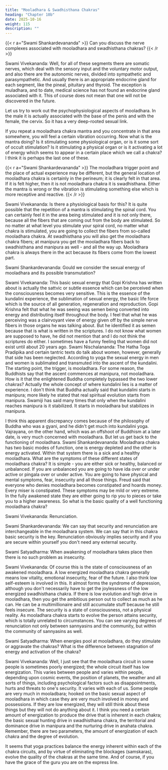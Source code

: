 ```yaml
---
title: "Mooladhara & Swadhisthana Chakras"
heading: "Chapter 10b"
date: 2025-10-16
weight: 115
description: ""
---
```



{{< r a="Swami Shankardevananda" >}}
Can you discuss the nerve complexes associated with mooladhara and swadhisthana chakras?
{{< /r >}}


Swami Vivekananda: Well, for all of these segments there are somatic nerves, which deal with the sensory input and the voluntary motor output, and also there are the autonomic nerves, divided into sympathetic and parasympathetic. And usually there is an appropriate endocrine gland for each segment, like the pineal, pituitary and thyroid. The exception is muladhara, and to date, medical science has not found an endocrine gland associated with it. This of course does not mean that one will not be discovered in the future.

Let us try to work out the psychophysiological aspects of mooladhara. In the male it is
actually associated with the base of the penis and with the female, the cervix. So it has a
very deep-rooted sexual link.

If you repeat a mooladhara chakra mantra and you concentrate in that area
somewhere, you will feel a certain vibration occurring. Now what is the mantra doing? Is
it stimulating some physiological organ, or is it some sort of occult stimulation? Is it
stimulating a physical organ or is it activating a lot of energy which seems to appear in a
certain place which we call a chakra? I think it is perhaps the last one of these.

{{< r a="Swami Shankardevananda" >}}
The mooladhara trigger point and the place
of actual experience may be different, but the general location of mooladhara chakra is
certainly in the perineum; it is clearly felt in that area. If it is felt higher, then it is not
mooladhara chakra it is swadhisthana. Either the mantra is wrong or the vibration is
stimulating something else which is more receptive and reactive.
{{< /r >}}

Swami Vivekananda: Is there a physiological basis for this? It is quite possible that the
repetition of a mantra is stimulating the spinal cord. You can certainly feel it in the area
being stimulated and it is not only there, because all the fibers that are coming out from
the body are stimulated. So no matter at what level you stimulate your spiral cord, no
matter what chakra is stimulated, you are going to collect the fibers from so-called
mooladhara chakra. At swadhisthana you will also get the mooladhara chakra fibers; at
manipura you get the mooladhara fibers back to swadhisthana and manipura as well - and
all the way up. Mooladhara chakra is always there in the act because its fibers come from
the lowest part.

Swami Shankardevananda: Gould we consider the sexual energy of mooladhara and
its possible transmutation?

Swami Vivekananda: This basic sexual energy that Gopi Krishna has written about is
actually the sattvic or subtle essence which can be perceived when the consciousness
becomes very sensitive. This is the essence of the kundalini experience, the sublimation
of sexual energy, the basic life force which is the source of all generation, regeneration
and reproduction. Gopi Krishna felt that what he was seeing was semen being converted
into energy and distributing itself throughout the body. I feel that what he was perceiving
was a clairvoyant view of energy given off by the simple nerve fibers in those organs he
was talking about. But he identified it as semen because that is what is written in the
scriptures. I do not know what women are supposed to have, he did not mention that and
I do not think the scriptures do either. I sometimes have a funny feeling that women did
not exist until about 20 years ago.
Swami Nischalananda: The Hatha Toga Pradipika and certain tantric texts do talk
about women, however, generally that side has been neglected. According to yoga the
sexual energy in men and women is sublimated and transmuted into the ascent of the
kundalini. The starting point, the trigger, is mooladhara. For some reason, the Buddhists
say that the ascent commences at manipura, not mooladhara. How is it that the
enlightened Buddha completely bypassed the two lower chakras? Actually the whole
concept of where kundalini lies is a matter of experience. I don't think that Buddha
actually said that kundalini starts in manipura; more likely he stated that real spiritual
evolution starts from manipura. Swamiji has said many times that only when the
kundalini reaches manipura is it stabilized. It starts in mooladhara but stabilizes in
manipura.

I think this apparent discrepancy comes because of the philosophy of Buddha who
was a gyani, and he didn't get much into kundalini yoga. Vajrayana, on the other hand,
which was an offshoot of Buddhism at a later date, is very much concerned with
mooladhara. But let us get back to the functioning of mooladhara.
Swami Shankardevananda: Mooladhara chakra has two basic modes of function, one
is energy depleted and the other is energy activated. Within that system there is a sick and
a healthy mooladhara. What are the symptoms of these different states of mooladhara
chakra? It is simple - you are either sick or healthy, balanced or unbalanced. If you are
unbalanced you are going to have ida over or under active or pingala over or under
active. You are going to have physical and mental symptoms, fear, insecurity and all
those things. Freud said that everyone who denies mooladhara becomes constipated and
hoards money. Every miser is constipated. These symptoms may be mild or very
extreme. In the fully awakened state they are either going to rip you to pieces or take you
to a higher awareness. So what is the basic quality of a well functioning mooladhara
chakra?

Swami Vivekananda: Renunciation.

Swami Shankardevananda: We can say that security and renunciation are
interchangeable in the mooladhara system. We can say that in this chakra basic security is
the key. Renunciation obviously implies security and if you are secure within yourself
you don't need any external security.

Swami Satyadharma: When awakening of mooladhara takes place then there is no
such problem as insecurity.

Swami Vivekananda: Of course this is the state of consciousness of an awakened
mooladhara. A low energized mooladhara chakra generally means low vitality, emotional
insecurity, fear of the future. I also think low self-esteem is involved in this. It almost
forms the syndrome of depression, although you don't necessarily have to get the
joylessness of the low energized swadhisthana chakra. If there is low evolution and high
drive in mooladhara, then you get the ambitious person out to collect as much as he can.
He can be a multimillionaire and still accumulate stuff because he still feels insecure. The
security is a state of consciousness, not a physical reality. As mooladhara chakra starts to
evolve the person attains security, which is totally unrelated to circumstances.
You can see varying degrees of renunciation not only between sannyasins and the
community, but within the community of sannyasins as well.

Swami Satyadharma: When energies pool at mooladhara, do they stimulate or
aggravate the chakras? What is the difference between stagnation of energy and
activation of the chakra?

Swami Vivekananda: Well, I just see that the mooladhara circuit in some people is
sometimes poorly energized; the whole circuit itself has low energization. This varies
between people and varies within people, depending upon cosmic events, the position of
planets, the weather and all sorts of things, including psychological factors such as
disappointments, hurts and threats to one's security. It varies with each of us. Some
people are very much in mooladbara; hooked on the basic sexual aspect of mooladhara in
which case they are very much involved in money and possessions. If they are low
energized, they will still think about these things but they will not do anything about it.
I think you need a certain amount of energization to produce the drive that is inherent
in each chakra; the basic sexual hunting drive in swadhisthana chakra, the territorial and
dominance drive in manipura and the nurturing drive in anahata chakra. Remember, there
are two parameters, the amount of energization of each chakra and the degree of
evolution.

It seems that yoga practices balance the energy inherent within each of the chakra
circuits, and by virtue of eliminating the blockages (samskaras), evolve the quality of the
chakras at the same time. And of course, if you have the grace of the guru you are on the
express line.

